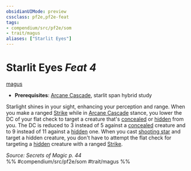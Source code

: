 ```yaml
---
obsidianUIMode: preview
cssclass: pf2e,pf2e-feat
tags:
- compendium/src/pf2e/som
- trait/magus
aliases: ["Starlit Eyes"]
---
```

# Starlit Eyes  *Feat 4*  
[magus](Reference/Rules/Traits/magus-som.md "Magus Class Trait")  

- **Prerequisites**: [Arcane Cascade](arcane-cascade-som.md), starlit span hybrid study

Starlight shines in your sight, enhancing your perception and range. When you make a ranged [Strike](strike.md) while in [Arcane Cascade](arcane-cascade-som.md) stance, you lower the DC of your flat check to target a creature that's [concealed](conditions.md#Concealed) or [hidden](conditions.md#Hidden) from you. The DC is reduced to 3 instead of 5 against a [concealed](conditions.md#Concealed) creature and to 9 instead of 11 against a [hidden](conditions.md#Hidden) one. When you cast [shooting star](shooting-star-som.md) and target a hidden creature, you don't have to attempt the flat check for targeting a [hidden](conditions.md#Hidden) creature with a ranged [Strike](strike.md).

*Source: Secrets of Magic p. 44*  
%% #compendium/src/pf2e/som #trait/magus %%